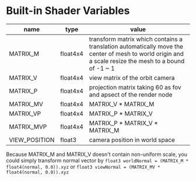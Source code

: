 # Built-in Shader Variables

|  name | type  | value
|  ----  | ----  | ---- |
| MATRIX_M | float4x4 | transform matrix which contains a translation automatically move the center of mesh to world origin and a scale resize the mesh to a bound of -1 ~ 1
| MATRIX_V | float4x4 | view matrix of the orbit camera
| MATRIX_P | float4x4 | projection matrix taking 60 as fov and apsect of the render node
| MATRIX_MV | float4x4 | MATRIX_V * MATRIX_M
| MATRIX_VP | float4x4 | MATRIX_P * MATRIX_V
| MATRIX_MVP | float4x4 | MATRIX_P * MATRIX_V * MATRIX_M
| VIEW_POSITION | float3 | camera position in world space

Because MATRIX_M and MATRIX_V doesn't contain non-uniform scale, you could simply transform normal vector by `float3 worldNormal = (MATRIX_M * float4(normal, 0.0)).xyz` or `float3 viewNormal = (MATRIX_MV * float4(normal, 0.0)).xyz`